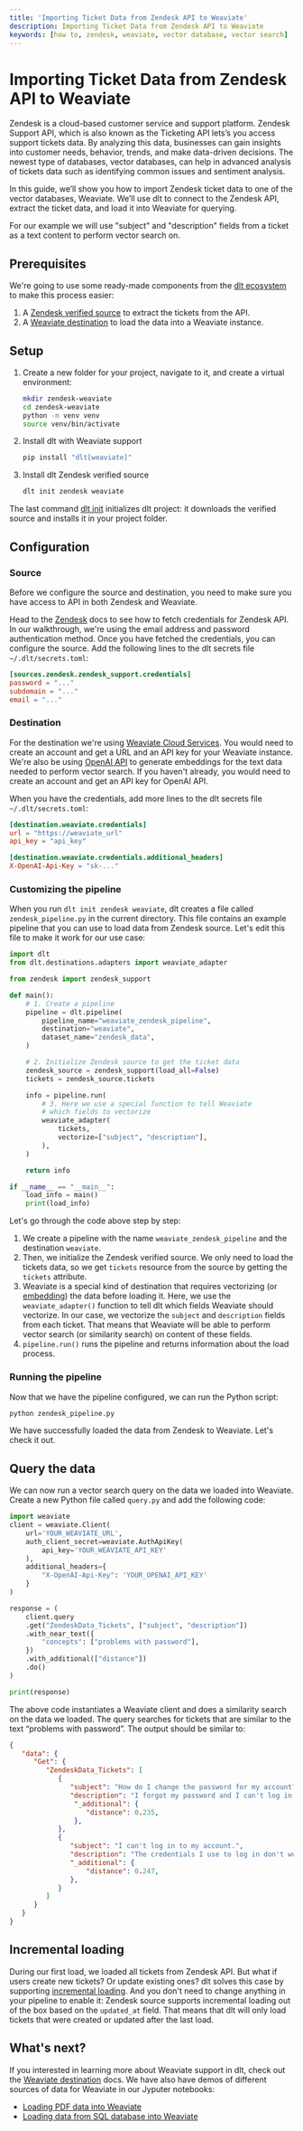 ```yaml
---
title: 'Importing Ticket Data from Zendesk API to Weaviate'
description: Importing Ticket Data from Zendesk API to Weaviate
keywords: [how to, zendesk, weaviate, vector database, vector search]
---
```


# Importing Ticket Data from Zendesk API to Weaviate

Zendesk is a cloud-based customer service and support platform. Zendesk Support API, which is also known as the Ticketing API lets’s you access support tickets data. By analyzing this data, businesses can gain insights into customer needs, behavior, trends, and make data-driven decisions. The newest type of databases, vector databases, can help in advanced analysis of tickets data such as identifying common issues and sentiment analysis.

In this guide, we’ll show you how to import Zendesk ticket data to one of the vector databases, Weaviate. We’ll use dlt to connect to the Zendesk API, extract the ticket data, and load it into Weaviate for querying.

For our example we will use "subject" and "description" fields from a ticket as a text content to perform vector search on.

## Prerequisites

We're going to use some ready-made components from the [dlt ecosystem](https://dlthub.com/docs/dlt-ecosystem) to make this process easier:

1. A [Zendesk verified source](../dlt-ecosystem/verified-sources/zendesk.md) to extract the tickets from the API.
2. A [Weaviate destination](../dlt-ecosystem/destinations/weaviate.md) to load the data into a Weaviate instance.

## Setup

1. Create a new folder for your project, navigate to it, and create a virtual environment:

    ```bash
    mkdir zendesk-weaviate
    cd zendesk-weaviate
    python -m venv venv
    source venv/bin/activate
    ```
2. Install dlt with Weaviate support

    ```bash
    pip install "dlt[weaviate]"
    ```

3. Install dlt Zendesk verified source

    ```bash
    dlt init zendesk weaviate
    ```

The last command [dlt init](../reference/command-line-interface#dlt-init) initializes dlt project: it downloads the verified source and installs it in your project folder.

## Configuration

### Source

Before we configure the source and destination, you need to make sure you have access to API in both Zendesk and Weaviate.

Head to the [Zendesk](../dlt-ecosystem/verified-sources/zendesk.md) docs to see how to fetch credentials for Zendesk API. In our walkthrough, we're using the email address and password authentication method. Once you have fetched the credentials, you can configure the source. Add the following lines to the dlt secrets file `~/.dlt/secrets.toml`:

```toml
[sources.zendesk.zendesk_support.credentials]
password = "..."
subdomain = "..."
email = "..."
```

### Destination

For the destination we're using [Weaviate Cloud Services](https://console.weaviate.cloud/). You would need to create an account and get a URL and an API key for your Weaviate instance. We're also be using [OpenAI API](https://platform.openai.com/) to generate embeddings for the text data needed to perform vector search. If you haven't already, you would need to create an account and get an API key for OpenAI API.

When you have the credentials, add more lines to the dlt secrets file `~/.dlt/secrets.toml`:

```toml
[destination.weaviate.credentials]
url = "https://weaviate_url"
api_key = "api_key"

[destination.weaviate.credentials.additional_headers]
X-OpenAI-Api-Key = "sk-..."
```

### Customizing the pipeline

When you run `dlt init zendesk weaviate`, dlt creates a file called `zendesk_pipeline.py` in the current directory. This file contains an example pipeline that you can use to load data from Zendesk source. Let's edit this file to make it work for our use case:

```python
import dlt
from dlt.destinations.adapters import weaviate_adapter

from zendesk import zendesk_support

def main():
    # 1. Create a pipeline
    pipeline = dlt.pipeline(
        pipeline_name="weaviate_zendesk_pipeline",
        destination="weaviate",
        dataset_name="zendesk_data",
    )

    # 2. Initialize Zendesk source to get the ticket data
    zendesk_source = zendesk_support(load_all=False)
    tickets = zendesk_source.tickets

    info = pipeline.run(
        # 3. Here we use a special function to tell Weaviate
        # which fields to vectorize
        weaviate_adapter(
            tickets,
            vectorize=["subject", "description"],
        ),
    )

    return info

if __name__ == "__main__":
    load_info = main()
    print(load_info)
```

Let's go through the code above step by step:

1. We create a pipeline with the name `weaviate_zendesk_pipeline` and the destination `weaviate`.
2. Then, we initialize the Zendesk verified source. We only need to load the tickets data, so we get `tickets` resource from the source by getting the `tickets` attribute.
3. Weaviate is a special kind of destination that requires vectorizing (or [embedding](https://en.wikipedia.org/wiki/Word_embedding)) the data before loading it. Here, we use the `weaviate_adapter()` function to tell dlt which fields Weaviate should vectorize. In our case, we vectorize the `subject` and `description` fields from each ticket. That means that Weaviate will be able to perform vector search (or similarity search) on content of these fields.
4. `pipeline.run()` runs the pipeline and returns information about the load process.

### Running the pipeline

Now that we have the pipeline configured, we can run the Python script:

```bash
python zendesk_pipeline.py
```

We have successfully loaded the data from Zendesk to Weaviate. Let's check it out.

## Query the data

We can now run a vector search query on the data we loaded into Weaviate. Create a new Python file called `query.py` and add the following code:

```python
import weaviate
client = weaviate.Client(
    url='YOUR_WEAVIATE_URL',
    auth_client_secret=weaviate.AuthApiKey(
        api_key='YOUR_WEAVIATE_API_KEY'
    ),
    additional_headers={
        "X-OpenAI-Api-Key": 'YOUR_OPENAI_API_KEY'
    }
)

response = (
    client.query
    .get("ZendeskData_Tickets", ["subject", "description"])
    .with_near_text({
        "concepts": ["problems with password"],
    })
    .with_additional(["distance"])
    .do()
)

print(response)
```

The above code instantiates a Weaviate client and does a similarity search on the data we loaded. The query searches for tickets that are similar to the text “problems with password”. The output should be similar to:

```json
{
   "data": {
      "Get": {
         "ZendeskData_Tickets": [
            {
               "subject": "How do I change the password for my account?",
               "description": "I forgot my password and I can't log in.",
                "_additional": {
                   "distance": 0.235,
                },
            },
            {
               "subject": "I can't log in to my account.",
               "description": "The credentials I use to log in don't work.",
               "_additional": {
                   "distance": 0.247,
               },
            }
         ]
      }
   }
}
```

## Incremental loading

During our first load, we loaded all tickets from Zendesk API. But what if users create new tickets? Or update existing ones? dlt solves this case by supporting [incremental loading](../general-usage/incremental-loading.md). And you don't need to change anything in your pipeline to enable it: Zendesk source supports incremental loading out of the box based on the `updated_at` field. That means that dlt will only load tickets that were created or updated after the last load.

## What's next?

If you interested in learning more about Weaviate support in dlt, check out the [Weaviate destination](../dlt-ecosystem/destinations/weaviate.md) docs. We have also have demos of different sources of data for Weaviate in our Jyputer notebooks:

- [Loading PDF data into Weaviate](https://github.com/dlt-hub/dlt_demos/blob/main/pdf_to_weaviate.ipynb)
- [Loading data from SQL database into Weaviate](https://github.com/dlt-hub/dlt_demos/blob/main/sql_to_weaviate.ipynb)
